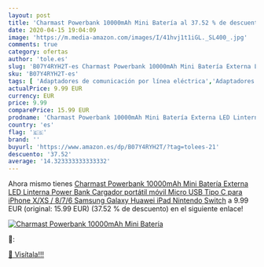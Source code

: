 ```yaml
---
layout: post
title: 'Charmast Powerbank 10000mAh Mini Batería al 37.52 % de descuento'
date: 2020-04-15 19:04:09
image: 'https://m.media-amazon.com/images/I/41hvj1t1iGL._SL400_.jpg'
comments: true
category: ofertas
author: 'tole.es'
slug: 'B07Y4RYH2T-es Charmast Powerbank 10000mAh Mini Batería Externa LED...'
sku: 'B07Y4RYH2T-es'
tags: [ 'Adaptadores de comunicación por línea eléctrica','Adaptadores de red','Dispositivos de red','Informática','nintendo', ]
actualPrice: 9.99 EUR
currency: EUR
price: 9.99
comparePrice: 15.99 EUR
prodname: 'Charmast Powerbank 10000mAh Mini Batería Externa LED Linterna Power Bank Cargador portátil móvil Micro USB Tipo C para iPhone X/XS / 8/7/6  Samsung Galaxy  Huawei  iPad  Nintendo Switch'
country: 'es'
flag: '🇪🇸'
brand: ''
buyurl: 'https://www.amazon.es/dp/B07Y4RYH2T/?tag=tolees-21'
descuento: '37.52'
average: '14.323333333333332'
---
```


Ahora mismo tienes [Charmast Powerbank 10000mAh Mini Batería Externa LED Linterna Power Bank Cargador portátil móvil Micro USB Tipo C para iPhone X/XS / 8/7/6  Samsung Galaxy  Huawei  iPad  Nintendo Switch](https://www.amazon.es/dp/B07Y4RYH2T/?tag=tolees-21) a 9.99 EUR (original: 15.99 EUR) (37.52 %  de descuento) en el siguiente enlace!

[![Charmast Powerbank 10000mAh Mini Batería](https://m.media-amazon.com/images/I/41hvj1t1iGL._SL400_.jpg)](https://www.amazon.es/dp/B07Y4RYH2T/?tag=tolees-21)

🔎:


[🛒 Visítala!!!](https://www.amazon.es/dp/B07Y4RYH2T/?tag=tolees-21)
